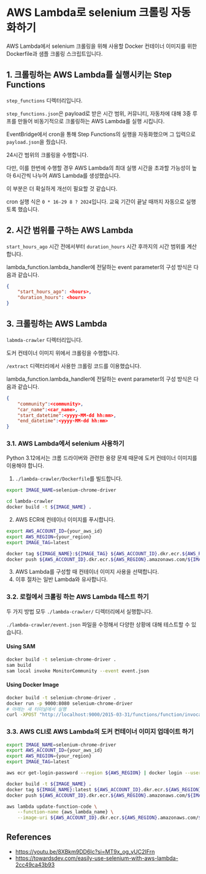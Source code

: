 # AWS Lambda로 selenium 크롤링 자동화하기
AWS Lambda에서 selenium 크롤링을 위해 사용할 Docker 컨테이너 이미지를 위한 Dockerfile과 샘플 크롤링 스크립트입니다.

## 1. 크롤링하는 AWS Lambda를 실행시키는 Step Functions
`step_functions` 디렉터리입니다.

`step_functions.json`은 payload로 받은 시간 범위, 커뮤니티, 자동차에 대해 3중 루프를 만들어 비동기적으로 크롤링하는 AWS Lambda를 실행 시킵니다.

EventBridge에서 cron을 통해 Step Functions의 실행을 자동화했으며 그 입력으로 `payload.json`을 줬습니다.

24시간 범위의 크롤링을 수행합니다.

다만, 이를 한번에 수행할 경우 AWS Lambda의 최대 실행 시간을 초과할 가능성이 높아 6시간씩 나누어 AWS Lambda를 생성했습니다.

이 부분은 더 확실하게 개선이 필요할 것 같습니다.

cron 실행 식은 `0 * 16-29 8 ? 2024`입니다. 교육 기간이 끝날 때까지 자동으로 실행토록 했습니다.


## 2. 시간 범위를 구하는 AWS Lambda
`start_hours_ago` 시간 전에서부터 `duration_hours` 시간 후까지의 시간 범위를 계산합니다.

lambda_function.lambda_handler에 전달하는 event parameter의 구성 방식은 다음과 같습니다.
```json
{
    "start_hours_ago": <hours>,
    "duration_hours": <hours>
}
```

## 3. 크롤링하는 AWS Lambda
`labmda-crawler` 디렉터리입니다.

도커 컨테이너 이미지 위에서 크롤링을 수행합니다.

`/extract` 디렉터리에서 사용한 크롤링 코드를 이용했습니다.

lambda_function.lambda_handler에 전달하는 event parameter의 구성 방식은 다음과 같습니다.
```json
{
    "community":<community>,
    "car_name":<car_name>,
    "start_datetime":<yyyy-MM-dd hh:mm>,
    "end_datetime":<yyyy-MM-dd hh:mm>
}
```

### 3.1. AWS Lambda에서 selenium 사용하기
Python 3.12에서는 크롬 드라이버와 관련한 용량 문제 때문에 도커 컨테이너 이미지를 이용해야 합니다.
1. `./lambda-crawler/Dockerfile`를 빌드합니다.
```bash
export IMAGE_NAME=selenium-chrome-driver

cd lambda-crawler
docker build -t ${IMAGE_NAME} .
```
2. AWS ECR에 컨테이너 이미지를 푸시합니다.
```bash
export AWS_ACCOUNT_ID={your_aws_id}
export AWS_REGION={your_region}
export IMAGE_TAG=latest

docker tag ${IMAGE_NAME}:${IMAGE_TAG} ${AWS_ACCOUNT_ID}.dkr.ecr.${AWS_REGION}.amazonaws.com/${IMAGE_NAME}:${IMAGE_TAG}
docker push ${AWS_ACCOUNT_ID}.dkr.ecr.${AWS_REGION}.amazonaws.com/${IMAGE_NAME}:${IMAGE_TAG}
```
3. AWS Lambda를 구성할 때 컨테이너 이미지 사용을 선택합니다.
4. 이후 절차는 일반 Lambda와 유사합니다.


### 3.2. 로컬에서 크롤링 하는 AWS Lambda 테스트 하기
두 가지 방법 모두 `./lambda-crawler/` 디렉터리에서 실행합니다.

`./lambda-crawler/event.json` 파일을 수정해서 다양한 상황에 대해 테스트할 수 있습니다.

#### Using SAM
```bash
docker build -t selenium-chrome-driver .
sam build
sam local invoke MonitorCommunity --event event.json
```

#### Using Docker Image
```bash
docker build -t selenium-chrome-driver .
docker run -p 9000:8080 selenium-chrome-driver
# 아래는 새 터미널에서 실행
curl -XPOST "http://localhost:9000/2015-03-31/functions/function/invocations" -d @event.json
```

### 3.3. AWS CLI로 AWS Lambda의 도커 컨테이너 이미지 업데이트 하기
```bash
export IMAGE_NAME=selenium-chrome-driver
export AWS_ACCOUNT_ID={your_aws_id}
export AWS_REGION={your_region}
export IMAGE_TAG=latest

aws ecr get-login-password --region ${AWS_REGION} | docker login --username AWS --password-stdin ${AWS_ACCOUNT_ID}.dkr.ecr.${AWS_REGION}.amazonaws.com

docker build -t ${IMAGE_NAME} .
docker tag ${IMAGE_NAME}:latest ${AWS_ACCOUNT_ID}.dkr.ecr.${AWS_REGION}.amazonaws.com/${IMAGE_NAME}:${IMAGE_TAG}
docker push ${AWS_ACCOUNT_ID}.dkr.ecr.${AWS_REGION}.amazonaws.com/${IMAGE_NAME}:${IMAGE_TAG}

aws lambda update-function-code \
    --function-name {aws_lambda_name} \
    --image-uri ${AWS_ACCOUNT_ID}.dkr.ecr.${AWS_REGION}.amazonaws.com/${IMAGE_NAME}:${IMAGE_TAG}
```

## References
- https://youtu.be/8XBkm9DD6Ic?si=MT9x_og_yUC2IFrn
- https://towardsdev.com/easily-use-selenium-with-aws-lambda-2cc49ca43b93